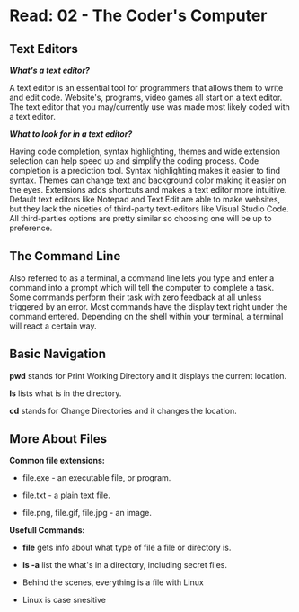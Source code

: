 # Read: 02 - The Coder's Computer

## Text Editors

___What's a text editor?___

A text editor is an essential tool for programmers that allows them to write and edit code. Website's, programs, video games all start on a text editor. The text editor that you may/currently use was made most likely coded with a text editor. 

___What to look for in a text editor?___

Having code completion, syntax highlighting, themes and wide extension selection can help speed up and simplify the coding process.
Code completion is a prediction tool. Syntax highlighting makes it easier to find syntax. Themes can change text and background color making it easier on the eyes. Extensions adds shortcuts and makes a text editor more intuitive. Default text editors like Notepad and Text Edit are able to make websites, but they lack the niceties of third-party text-editors like Visual Studio Code. All third-parties options are pretty similar so choosing one will be up to preference.

## The Command Line

Also referred to as a terminal, a command line lets you type and enter a command into a prompt which will tell the computer to complete a task. Some commands perform their task with zero feedback at all unless triggered by an error. Most commands have the display text right under the command entered. Depending on the shell within your terminal, a terminal will react a certain way. 

## Basic Navigation

__pwd__ stands for Print Working Directory and it displays the current location.

__ls__ lists what is in the directory.

__cd__ stands for Change Directories and it changes the location.

## More About Files

**Common file extensions:**

* file.exe - an executable file, or program.

* file.txt - a plain text file.

* file.png, file.gif, file.jpg - an image.

**Usefull Commands:**

* __file__ gets info about what type of file a file or directory is.

* __ls -a__ list the what's in a directory, including secret files.

* Behind the scenes, everything is a file with Linux 

* Linux is case snesitive
